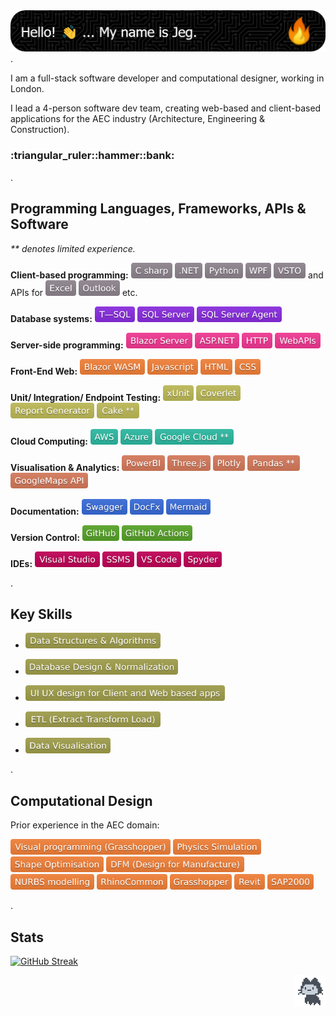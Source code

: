 <picture>
<img src="github-header-image-1.png">
</picture>
.

I am a full-stack software developer and computational designer, working in London.

I lead a 4-person software dev team, creating web-based and client-based applications for the AEC industry (Architecture, Engineering & Construction). 

<h3> :triangular_ruler::hammer::bank: </h3>

.

## Programming Languages, Frameworks, APIs & Software
_** denotes limited experience._

**Client-based programming:**
<picture>
    <img src="c_sharp.svg" height="25">
</picture>
<picture>
    <img src="dot_net.svg" height="25">
</picture>
<picture>
    <img src="python.svg" height="25">
</picture>
<picture>
    <img src="wpf.svg" height="25">
</picture>
<picture>
    <img src="vsto.svg" height="25">
</picture>
and APIs for 
<picture>
    <img src="excel.svg" height="25">
</picture>
<picture>
    <img src="outlook.svg" height="25">
</picture>
etc.

**Database systems:**
<picture>
    <img src="t_sql.svg" height="25">
</picture>
<picture>
    <img src="sql_server.svg" height="25">
</picture>
<picture>
    <img src="sql_server_agent.svg" height="25">
</picture>

**Server-side programming:**
<picture>
    <img src="blazor_server.svg" height="25">
</picture>
<picture>
    <img src="asp_net.svg" height="25">
</picture>
<picture>
    <img src="http.svg" height="25">
</picture>
<picture>
    <img src="web_apis.svg" height="25">
</picture>


**Front-End Web:**
<picture>
    <img src="blazor_wasm.svg" height="25">
</picture>
<picture>
    <img src="javascript.svg" height="25">
</picture>
<picture>
    <img src="html.svg" height="25">
</picture>
<picture>
    <img src="css.svg" height="25">
</picture>

**Unit/ Integration/ Endpoint Testing:**
<picture>
    <img src="xunit.svg" height="25">
</picture>
<picture>
    <img src="coverlet.svg" height="25">
</picture>
<picture>
    <img src="report_generator.svg" height="25">
</picture>
<picture>
    <img src="cake.svg" height="25">
</picture>

**Cloud Computing:**
<picture>
    <img src="aws.svg" height="25">
</picture>
<picture>
    <img src="azure.svg" height="25">
</picture>
<picture>
    <img src="google_cloud.svg" height="25">
</picture>

**Visualisation & Analytics:**
<picture>
    <img src="power_bi.svg" height="25">
</picture>
<picture>
    <img src="three_js.svg" height="25">
</picture>
<picture>
    <img src="plotly.svg" height="25">
</picture>
<picture>
    <img src="pandas.svg" height="25">
</picture>
<picture>
    <img src="google_maps_api.svg" height="25">
</picture>

**Documentation:** 
<picture>
    <img src="swagger.svg" height="25">
</picture>
<picture>
    <img src="doc_fx.svg" height="25">
</picture>
<picture>
    <img src="mermaid.svg" height="25">
</picture>

**Version Control:**
<picture>
    <img src="git_hub.svg" height="25">
</picture>
<picture>
    <img src="git_hub_actions.svg" height="25">
</picture>

**IDEs:**
<picture>
    <img src="visual_studio.svg" height="25">
</picture>
<picture>
    <img src="./ssms.svg" height="25">
</picture>
<picture>
    <img src="./vs_code.svg" height="25">
</picture>
<picture>
    <img src="https://raw.githubusercontent.com/JegDudley/JegDudley/main/spyder.svg" height="25">
</picture>

.

## Key Skills

- <picture>
    <img src="data_structures_algorithms.svg" height="25">
</picture>

- <picture>
    <img src="database_design_normalization.svg" height="25">
</picture>

- <picture>
    <img src="ui_ux_design.svg" height="25">
</picture>

- <picture>
    <img src="extract_transform_load.svg" height="25">
</picture>

- <picture>
    <img src="data_visualisation.svg" height="25">
</picture>

.

## Computational Design
Prior experience in the AEC domain:

<picture>
    <img src="visual_programming.svg" height="25">
</picture>
<picture>
    <img src="physics_simulation.svg" height="25">
</picture>
<picture>
    <img src="shape_optimisation.svg" height="25">
</picture>
<picture>
    <img src="design_for_manufacture.svg" height="25">
</picture>
<picture>
    <img src="nurbs_modelling.svg" height="25">
</picture>
<picture>
    <img src="rhinocommon.svg" height="25">
</picture>
<picture>
    <img src="grasshopper.svg" height="25">
</picture>
<picture>
    <img src="revit.svg" height="25">
</picture>
<picture>
    <img src="sap2000.svg" height="25">
</picture>

.

## Stats
[![GitHub Streak](https://streak-stats.demolab.com/?user=JegDudley&theme=vue)](https://git.io/streak-stats)

<picture>
<img src="mona-loading-dark.gif" alt="drawing" width="50" height="50" align="right"/>
</picture>
